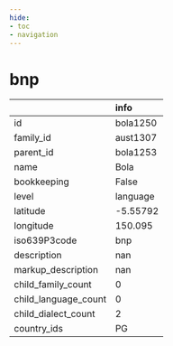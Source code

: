 ```yaml
---
hide:
- toc
- navigation
---
```

# bnp
|                      | info     |
|:---------------------|:---------|
| id                   | bola1250 |
| family_id            | aust1307 |
| parent_id            | bola1253 |
| name                 | Bola     |
| bookkeeping          | False    |
| level                | language |
| latitude             | -5.55792 |
| longitude            | 150.095  |
| iso639P3code         | bnp      |
| description          | nan      |
| markup_description   | nan      |
| child_family_count   | 0        |
| child_language_count | 0        |
| child_dialect_count  | 2        |
| country_ids          | PG       |